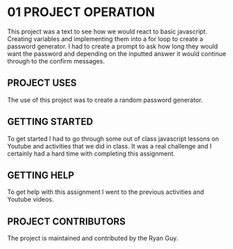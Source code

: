 # 01 PROJECT OPERATION

This project was a text to see how we would react to basic javascript. Creating variables and implementing them into a for loop to create a password generator. I had to create a prompt to ask how long they would want the password and depending on the inputted answer it would continue through to the confirm messages. 


## PROJECT USES


The use of this project was to create a random password generator. 


## GETTING STARTED

To get started I had to go through some out of class javascript lessons on Youtube and activities that we did in class. It was a real challenge and I certainly had a hard time with completing this assignment. 

## GETTING HELP

To get help with this assignment I went to the previous activities and Youtube videos. 

## PROJECT CONTRIBUTORS

The project is maintained and contributed by the Ryan Guy.